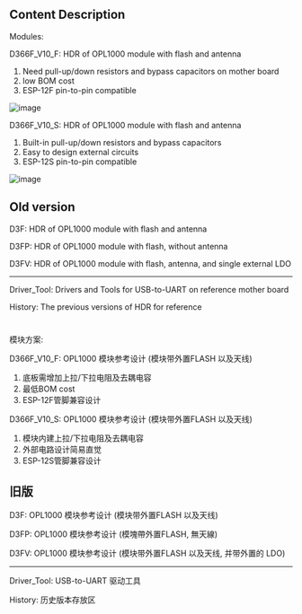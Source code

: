 ## Content Description

Modules:

D366F_V10_F: HDR of OPL1000 module with flash and antenna <br>
1. Need pull-up/down resistors and bypass capacitors on mother board
2. low BOM cost
3. ESP-12F pin-to-pin compatible <br>

![image](https://github.com/Opulinks-Tech/OPL1000-HDK/blob/master/HDK/Module/F_PullUp.JPG)

D366F_V10_S: HDR of OPL1000 module with flash and antenna <br>
1. Built-in pull-up/down resistors and bypass capacitors
2. Easy to design external circuits
3. ESP-12S pin-to-pin compatible <br>

![image](https://github.com/Opulinks-Tech/OPL1000-HDK/blob/master/HDK/Module/S_PullUp.JPG)

Old version
------------------------------------------------------------------------------------------
D3F: HDR of OPL1000 module with flash and antenna

D3FP: HDR of OPL1000 module with flash, without antenna

D3FV: HDR of OPL1000 module with flash, antenna, and single external LDO

------------------------------------------------------------------------------------------
Driver_Tool: Drivers and Tools for USB-to-UART on reference mother board

History: The previous versions of HDR for reference

#

模块方案:

D366F_V10_F: OPL1000 模块参考设计 (模块带外置FLASH 以及天线) <br>
1. 底板需增加上拉/下拉电阻及去耦电容
2. 最低BOM cost
3. ESP-12F管脚兼容设计

D366F_V10_S: OPL1000 模块参考设计 (模块带外置FLASH 以及天线) <br>
1. 模块内建上拉/下拉电阻及去耦电容
2. 外部电路设计简易直觉
3. ESP-12S管脚兼容设计

旧版
------------------------------------------------------------------------------------------
D3F: OPL1000 模块参考设计 (模块带外置FLASH 以及天线)

D3FP: OPL1000 模块参考设计 (模塊帶外置FLASH, 無天線)

D3FV: OPL1000 模块参考设计 (模块带外置FLASH 以及天线, 并带外置的 LDO)

------------------------------------------------------------------------------------------
Driver_Tool: USB-to-UART 驱动工具

History: 历史版本存放区
